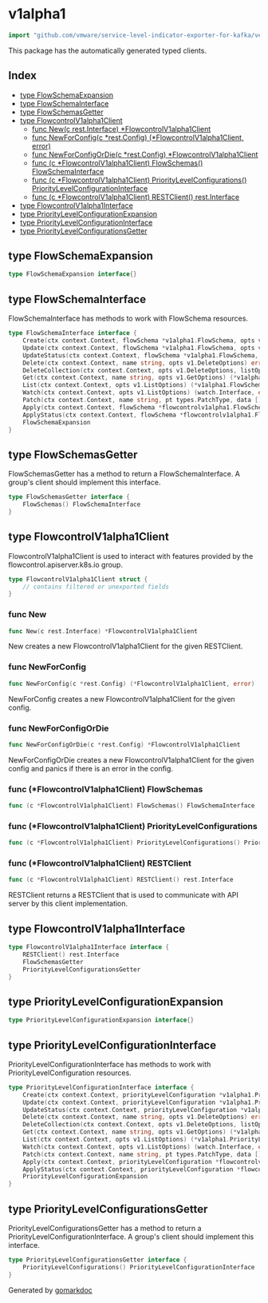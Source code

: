 <!-- Code generated by gomarkdoc. DO NOT EDIT -->

# v1alpha1

```go
import "github.com/vmware/service-level-indicator-exporter-for-kafka/vendor/k8s.io/client-go/kubernetes/typed/flowcontrol/v1alpha1"
```

This package has the automatically generated typed clients.

## Index

- [type FlowSchemaExpansion](<#type-flowschemaexpansion>)
- [type FlowSchemaInterface](<#type-flowschemainterface>)
- [type FlowSchemasGetter](<#type-flowschemasgetter>)
- [type FlowcontrolV1alpha1Client](<#type-flowcontrolv1alpha1client>)
  - [func New(c rest.Interface) *FlowcontrolV1alpha1Client](<#func-new>)
  - [func NewForConfig(c *rest.Config) (*FlowcontrolV1alpha1Client, error)](<#func-newforconfig>)
  - [func NewForConfigOrDie(c *rest.Config) *FlowcontrolV1alpha1Client](<#func-newforconfigordie>)
  - [func (c *FlowcontrolV1alpha1Client) FlowSchemas() FlowSchemaInterface](<#func-flowcontrolv1alpha1client-flowschemas>)
  - [func (c *FlowcontrolV1alpha1Client) PriorityLevelConfigurations() PriorityLevelConfigurationInterface](<#func-flowcontrolv1alpha1client-prioritylevelconfigurations>)
  - [func (c *FlowcontrolV1alpha1Client) RESTClient() rest.Interface](<#func-flowcontrolv1alpha1client-restclient>)
- [type FlowcontrolV1alpha1Interface](<#type-flowcontrolv1alpha1interface>)
- [type PriorityLevelConfigurationExpansion](<#type-prioritylevelconfigurationexpansion>)
- [type PriorityLevelConfigurationInterface](<#type-prioritylevelconfigurationinterface>)
- [type PriorityLevelConfigurationsGetter](<#type-prioritylevelconfigurationsgetter>)


## type FlowSchemaExpansion

```go
type FlowSchemaExpansion interface{}
```

## type FlowSchemaInterface

FlowSchemaInterface has methods to work with FlowSchema resources.

```go
type FlowSchemaInterface interface {
    Create(ctx context.Context, flowSchema *v1alpha1.FlowSchema, opts v1.CreateOptions) (*v1alpha1.FlowSchema, error)
    Update(ctx context.Context, flowSchema *v1alpha1.FlowSchema, opts v1.UpdateOptions) (*v1alpha1.FlowSchema, error)
    UpdateStatus(ctx context.Context, flowSchema *v1alpha1.FlowSchema, opts v1.UpdateOptions) (*v1alpha1.FlowSchema, error)
    Delete(ctx context.Context, name string, opts v1.DeleteOptions) error
    DeleteCollection(ctx context.Context, opts v1.DeleteOptions, listOpts v1.ListOptions) error
    Get(ctx context.Context, name string, opts v1.GetOptions) (*v1alpha1.FlowSchema, error)
    List(ctx context.Context, opts v1.ListOptions) (*v1alpha1.FlowSchemaList, error)
    Watch(ctx context.Context, opts v1.ListOptions) (watch.Interface, error)
    Patch(ctx context.Context, name string, pt types.PatchType, data []byte, opts v1.PatchOptions, subresources ...string) (result *v1alpha1.FlowSchema, err error)
    Apply(ctx context.Context, flowSchema *flowcontrolv1alpha1.FlowSchemaApplyConfiguration, opts v1.ApplyOptions) (result *v1alpha1.FlowSchema, err error)
    ApplyStatus(ctx context.Context, flowSchema *flowcontrolv1alpha1.FlowSchemaApplyConfiguration, opts v1.ApplyOptions) (result *v1alpha1.FlowSchema, err error)
    FlowSchemaExpansion
}
```

## type FlowSchemasGetter

FlowSchemasGetter has a method to return a FlowSchemaInterface. A group's client should implement this interface.

```go
type FlowSchemasGetter interface {
    FlowSchemas() FlowSchemaInterface
}
```

## type FlowcontrolV1alpha1Client

FlowcontrolV1alpha1Client is used to interact with features provided by the flowcontrol.apiserver.k8s.io group.

```go
type FlowcontrolV1alpha1Client struct {
    // contains filtered or unexported fields
}
```

### func New

```go
func New(c rest.Interface) *FlowcontrolV1alpha1Client
```

New creates a new FlowcontrolV1alpha1Client for the given RESTClient.

### func NewForConfig

```go
func NewForConfig(c *rest.Config) (*FlowcontrolV1alpha1Client, error)
```

NewForConfig creates a new FlowcontrolV1alpha1Client for the given config.

### func NewForConfigOrDie

```go
func NewForConfigOrDie(c *rest.Config) *FlowcontrolV1alpha1Client
```

NewForConfigOrDie creates a new FlowcontrolV1alpha1Client for the given config and panics if there is an error in the config.

### func \(\*FlowcontrolV1alpha1Client\) FlowSchemas

```go
func (c *FlowcontrolV1alpha1Client) FlowSchemas() FlowSchemaInterface
```

### func \(\*FlowcontrolV1alpha1Client\) PriorityLevelConfigurations

```go
func (c *FlowcontrolV1alpha1Client) PriorityLevelConfigurations() PriorityLevelConfigurationInterface
```

### func \(\*FlowcontrolV1alpha1Client\) RESTClient

```go
func (c *FlowcontrolV1alpha1Client) RESTClient() rest.Interface
```

RESTClient returns a RESTClient that is used to communicate with API server by this client implementation.

## type FlowcontrolV1alpha1Interface

```go
type FlowcontrolV1alpha1Interface interface {
    RESTClient() rest.Interface
    FlowSchemasGetter
    PriorityLevelConfigurationsGetter
}
```

## type PriorityLevelConfigurationExpansion

```go
type PriorityLevelConfigurationExpansion interface{}
```

## type PriorityLevelConfigurationInterface

PriorityLevelConfigurationInterface has methods to work with PriorityLevelConfiguration resources.

```go
type PriorityLevelConfigurationInterface interface {
    Create(ctx context.Context, priorityLevelConfiguration *v1alpha1.PriorityLevelConfiguration, opts v1.CreateOptions) (*v1alpha1.PriorityLevelConfiguration, error)
    Update(ctx context.Context, priorityLevelConfiguration *v1alpha1.PriorityLevelConfiguration, opts v1.UpdateOptions) (*v1alpha1.PriorityLevelConfiguration, error)
    UpdateStatus(ctx context.Context, priorityLevelConfiguration *v1alpha1.PriorityLevelConfiguration, opts v1.UpdateOptions) (*v1alpha1.PriorityLevelConfiguration, error)
    Delete(ctx context.Context, name string, opts v1.DeleteOptions) error
    DeleteCollection(ctx context.Context, opts v1.DeleteOptions, listOpts v1.ListOptions) error
    Get(ctx context.Context, name string, opts v1.GetOptions) (*v1alpha1.PriorityLevelConfiguration, error)
    List(ctx context.Context, opts v1.ListOptions) (*v1alpha1.PriorityLevelConfigurationList, error)
    Watch(ctx context.Context, opts v1.ListOptions) (watch.Interface, error)
    Patch(ctx context.Context, name string, pt types.PatchType, data []byte, opts v1.PatchOptions, subresources ...string) (result *v1alpha1.PriorityLevelConfiguration, err error)
    Apply(ctx context.Context, priorityLevelConfiguration *flowcontrolv1alpha1.PriorityLevelConfigurationApplyConfiguration, opts v1.ApplyOptions) (result *v1alpha1.PriorityLevelConfiguration, err error)
    ApplyStatus(ctx context.Context, priorityLevelConfiguration *flowcontrolv1alpha1.PriorityLevelConfigurationApplyConfiguration, opts v1.ApplyOptions) (result *v1alpha1.PriorityLevelConfiguration, err error)
    PriorityLevelConfigurationExpansion
}
```

## type PriorityLevelConfigurationsGetter

PriorityLevelConfigurationsGetter has a method to return a PriorityLevelConfigurationInterface. A group's client should implement this interface.

```go
type PriorityLevelConfigurationsGetter interface {
    PriorityLevelConfigurations() PriorityLevelConfigurationInterface
}
```



Generated by [gomarkdoc](<https://github.com/princjef/gomarkdoc>)
